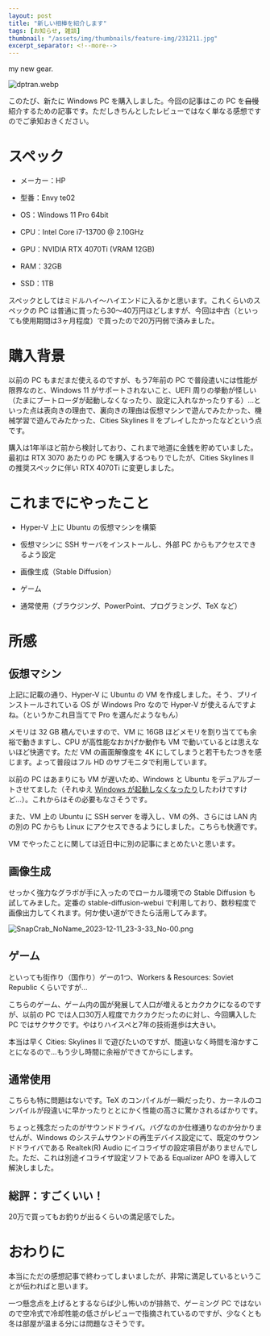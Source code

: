 ```yaml
---
layout: post
title: "新しい相棒を紹介します"
tags: [お知らせ, 雑談]
thumbnail: "/assets/img/thumbnails/feature-img/231211.jpg"
excerpt_separator: <!--more-->
---
```


my new gear.

![dptran.webp](../../../assets/img/post/2023-12-11/GAUFQO7aUAAuPMf%20(1).jpg)

このたび、新たに Windows PC を購入しました。今回の記事はこの PC を~~自慢~~紹介するための記事です。ただしきちんとしたレビューではなく単なる感想ですのでご承知おきください。

<!--more-->

# スペック

- メーカー：HP

- 型番：Envy te02

- OS：Windows 11 Pro 64bit

- CPU：Intel Core i7-13700 @ 2.10GHz

- GPU：NVIDIA RTX 4070Ti (VRAM 12GB)

- RAM：32GB

- SSD：1TB

スペックとしてはミドルハイ～ハイエンドに入るかと思います。これくらいのスペックの PC は普通に買ったら30～40万円ほどしますが、今回は中古（といっても使用期間は3ヶ月程度）で買ったので20万円弱で済みました。

# 購入背景

以前の PC もまだまだ使えるのですが、もう7年前の PC で普段遣いには性能が限界なのと、Windows 11 がサポートされないこと、UEFI 周りの挙動が怪しい（たまにブートローダが起動しなくなったり、設定に入れなかったりする）…といった点は表向きの理由で、裏向きの理由は仮想マシンで遊んでみたかった、機械学習で遊んでみたかった、Cities Skylines II をプレイしたかったなどという点です。

購入は1年半ほど前から検討しており、これまで地道に金銭を貯めていました。最初は RTX 3070 あたりの PC を購入するつもりでしたが、Cities Skylines II の推奨スペックに伴い RTX 4070Ti に変更しました。

# これまでにやったこと

- Hyper-V 上に Ubuntu の仮想マシンを構築

- 仮想マシンに SSH サーバをインストールし、外部 PC からもアクセスできるよう設定

- 画像生成（Stable Diffusion）

- ゲーム

- 通常使用（ブラウジング、PowerPoint、プログラミング、TeX など）

# 所感

## 仮想マシン

上記に記載の通り、Hyper-V に Ubuntu の VM を作成しました。そう、プリインストールされている OS が Windows Pro なので Hyper-V が使えるんですよね。（というかこれ目当てで Pro を選んだようなもん）

メモリは 32 GB 積んでいますので、VM に 16GB ほどメモリを割り当てても余裕で動きますし、CPU が高性能なおかげか動作も VM で動いているとは思えないほど快適です。ただ VM の画面解像度を 4K にしてしまうと若干もたつきを感じます。よって普段はフル HD のサブモニタで利用しています。

以前の PC はあまりにも VM が遅いため、Windows と Ubuntu をデュアルブートさせてました（それゆえ [Windows が起動しなくなったり](https://blog.yotiosoft.com/2023/01/08/%E3%81%93%E3%81%AE%E3%83%95%E3%82%A9%E3%83%AB%E3%83%80%E3%83%BC%E3%81%AF%E7%A9%BA%E3%81%A7%E3%81%99-%E5%A4%A7%E5%98%98.html)したわけですけど…）。これからはその必要もなさそうです。

また、VM 上の Ubuntu に SSH server を導入し、VM の外、さらには LAN 内の別の PC からも Linux にアクセスできるようにしました。こちらも快適です。

VM でやったことに関しては近日中に別の記事にまとめたいと思います。

## 画像生成

せっかく強力なグラボが手に入ったのでローカル環境での Stable Diffusion も試してみました。定番の stable-diffusion-webui で利用しており、数秒程度で画像出力してくれます。何か使い道ができたら活用してみます。

![SnapCrab_NoName_2023-12-11_23-3-33_No-00.png](../../../assets/img/post/2023-12-11/SnapCrab_NoName_2023-12-11_23-3-33_No-00.png)

## ゲーム

といっても街作り（国作り）ゲーの1つ、Workers & Resources: Soviet Republic くらいですが…

こちらのゲーム、ゲーム内の国が発展して人口が増えるとカクカクになるのですが、以前の PC では人口30万人程度でカクカクだったのに対し、今回購入した PC ではサクサクです。やはりハイスペと7年の技術進歩は大きい。

本当は早く Cities: Skylines II で遊びたいのですが、間違いなく時間を溶かすことになるので…もう少し時間に余裕ができてからにします。

## 通常使用

こちらも特に問題はないです。TeX のコンパイルが一瞬だったり、カーネルのコンパイルが段違いに早かったりととにかく性能の高さに驚かされるばかりです。

ちょっと残念だったのがサウンドドライバ。バグなのか仕様通りなのか分かりませんが、Windows のシステムサウンドの再生デバイス設定にて、既定のサウンドドライバである Realtek(R) Audio にイコライザの設定項目がありませんでした。ただ、これは別途イコライザ設定ソフトである Equalizer APO を導入して解決しました。

## 総評：すごくいい！

20万で買ってもお釣りが出るくらいの満足感でした。

# おわりに

本当にただの感想記事で終わってしまいましたが、非常に満足しているということが伝わればと思います。

一つ懸念点を上げるとするならば少し怖いのが排熱で、ゲーミング PC ではないので空冷式で冷却性能の低さがレビューで指摘されているのですが、少なくとも冬は部屋が温まる分には問題なさそうです。
